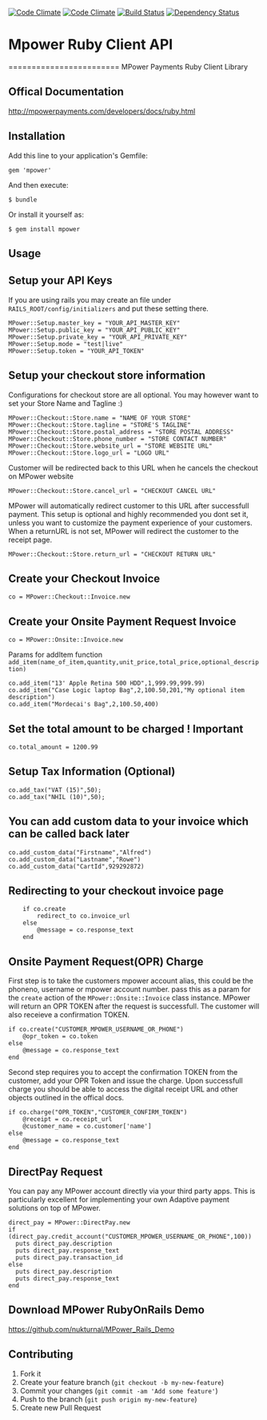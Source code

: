 [![Code Climate](https://codeclimate.com/github/nukturnal/mpower_ruby.png)](https://codeclimate.com/github/nukturnal/mpower_ruby) [![Code Climate](https://codeclimate.com/badge.png)](https://codeclimate.com/github/nukturnal/mpower_ruby) [![Build Status](https://secure.travis-ci.org/nukturnal/mpower_ruby.png?branch=master)](https://travis-ci.org/nukturnal/mpower_ruby) [![Dependency Status](https://gemnasium.com/nukturnal/mpower_ruby.png)](https://gemnasium.com/nukturnal/mpower_ruby)

# Mpower Ruby Client API
========================
MPower Payments Ruby Client Library

## Offical Documentation
http://mpowerpayments.com/developers/docs/ruby.html

## Installation

Add this line to your application's Gemfile:

    gem 'mpower'

And then execute:

    $ bundle

Or install it yourself as:

    $ gem install mpower

## Usage

## Setup your API Keys
If you are using rails you may create an file under `RAILS_ROOT/config/initializers` and put these setting there.

    MPower::Setup.master_key = "YOUR_API_MASTER_KEY"
    MPower::Setup.public_key = "YOUR_API_PUBLIC_KEY"
    MPower::Setup.private_key = "YOUR_API_PRIVATE_KEY"
    MPower::Setup.mode = "test|live"
    MPower::Setup.token = "YOUR_API_TOKEN"

## Setup your checkout store information
Configurations for checkout store are all optional. You may however want to set your Store Name and Tagline :)

    MPower::Checkout::Store.name = "NAME OF YOUR STORE"
    MPower::Checkout::Store.tagline = "STORE'S TAGLINE"
    MPower::Checkout::Store.postal_address = "STORE POSTAL ADDRESS"
    MPower::Checkout::Store.phone_number = "STORE CONTACT NUMBER"
    MPower::Checkout::Store.website_url = "STORE WEBSITE URL"
    MPower::Checkout::Store.logo_url = "LOGO URL"

Customer will be redirected back to this URL when he cancels the checkout on MPower website

    MPower::Checkout::Store.cancel_url = "CHECKOUT CANCEL URL"

MPower will automatically redirect customer to this URL after successfull payment.
This setup is optional and highly recommended you dont set it, unless you want to customize the payment experience of your customers.
When a returnURL is not set, MPower will redirect the customer to the receipt page.

    MPower::Checkout::Store.return_url = "CHECKOUT RETURN URL"

## Create your Checkout Invoice

    co = MPower::Checkout::Invoice.new

## Create your Onsite Payment Request Invoice

    co = MPower::Onsite::Invoice.new

Params for addItem function `add_item(name_of_item,quantity,unit_price,total_price,optional_description)`

    co.add_item("13' Apple Retina 500 HDD",1,999.99,999.99)
    co.add_item("Case Logic laptop Bag",2,100.50,201,"My optional item description")
    co.add_item("Mordecai's Bag",2,100.50,400)

## Set the total amount to be charged ! Important

    co.total_amount = 1200.99

## Setup Tax Information (Optional)

    co.add_tax("VAT (15)",50);
    co.add_tax("NHIL (10)",50);

## You can add custom data to your invoice which can be called back later

    co.add_custom_data("Firstname","Alfred")
    co.add_custom_data("Lastname","Rowe")
    co.add_custom_data("CartId",929292872)

## Redirecting to your checkout invoice page

		if co.create
			redirect_to co.invoice_url
		else
			@message = co.response_text
		end

## Onsite Payment Request(OPR) Charge
First step is to take the customers mpower account alias, this could be the phoneno, username or mpower account number.
pass this as a param for the `create` action of the `MPower::Onsite::Invoice` class instance. MPower will return an OPR TOKEN after the request is successfull. The customer will also receieve a confirmation TOKEN.
        
    if co.create("CUSTOMER_MPOWER_USERNAME_OR_PHONE")
        @opr_token = co.token
    else
        @message = co.response_text
    end

Second step requires you to accept the confirmation TOKEN from the customer, add your OPR Token and issue the charge. Upon successfull charge you should be able to access the digital receipt URL and other objects outlined in the offical docs.

    if co.charge("OPR_TOKEN","CUSTOMER_CONFIRM_TOKEN")
        @receipt = co.receipt_url
        @customer_name = co.customer['name']
    else
        @message = co.response_text
    end

## DirectPay Request
You can pay any MPower account directly via your third party apps. This is particularly excellent for implementing your own Adaptive payment solutions on top of MPower. 

    direct_pay = MPower::DirectPay.new
    if (direct_pay.credit_account("CUSTOMER_MPOWER_USERNAME_OR_PHONE",100))
      puts direct_pay.description
      puts direct_pay.response_text
      puts direct_pay.transaction_id
    else
      puts direct_pay.description
      puts direct_pay.response_text
    end

## Download MPower RubyOnRails Demo
https://github.com/nukturnal/MPower_Rails_Demo

## Contributing

1. Fork it
2. Create your feature branch (`git checkout -b my-new-feature`)
3. Commit your changes (`git commit -am 'Add some feature'`)
4. Push to the branch (`git push origin my-new-feature`)
5. Create new Pull Request

